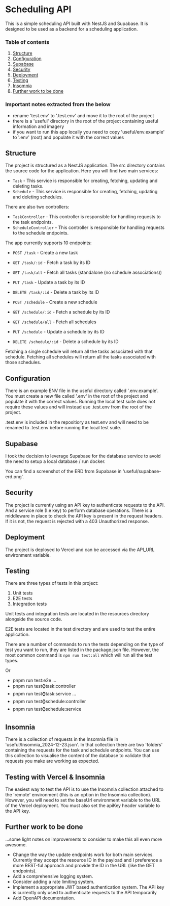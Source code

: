 # Scheduling API

This is a simple scheduling API built with NestJS and Supabase. It is designed to be used as a backend for a scheduling application.

### Table of contents

1. [Structure](#structure)
2. [Configuration](#configuration)
3. [Supabase](#supabase)
4. [Security](#security)
5. [Deployment](#deployment)
6. [Testing](#testing)
7. [Insomnia](#insomnia)
8. [Further work to be done](#further-work-to-be-done)

### Important notes extracted from the below
* rename 'test.env' to '.test.env' and move it to the root of the project
* there is a 'useful' directory in the root of the project containing useful information and imagery
* if you want to run this app locally you need to copy 'useful/env.example' to '.env' (root) and populate it with the correct values

## Structure

The project is structured as a NestJS application. The src directory contains the source code for the application. Here you will find two main services:

- `Task` - This service is responsible for creating, fetching, updating and deleting tasks.
- `Schedule` - This service is responsible for creating, fetching, updating and deleting schedules.

There are also two controllers:

- `TaskController` - This controller is responsible for handling requests to the task endpoints.
- `ScheduleController` - This controller is responsible for handling requests to the schedule endpoints.

The app currently supports 10 endpoints:

- `POST /task` - Create a new task
- `GET /task/:id` - Fetch a task by its ID
- `GET /task/all` - Fetch all tasks (standalone (no schedule associations))
- `PUT /task` - Update a task by its ID
- `DELETE /task/:id` - Delete a task by its ID

- `POST /schedule` - Create a new schedule
- `GET /schedule/:id` - Fetch a schedule by its ID
- `GET /schedule/all` - Fetch all schedules
- `PUT /schedule` - Update a schedule by its ID
- `DELETE /schedule/:id` - Delete a schedule by its ID

Fetching a single schedule will return all the tasks associated with that schedule.
Fetching all schedules will return all the tasks associated with those schedules.

## Configuration

There is an example ENV file in the useful directory called '.env.example'. You must create a new file called '.env' in the root of the project and populate it with the correct values. Running the local test suite does not require these values and will instead use .test.env from the root of the project.

.test.env is included in the repositiory as test.env and will need to be renamed to .test.env before running the local test suite.

## Supabase

I took the decision to leverage Supabase for the database service to avoid the need to setup a local database / run docker.

You can find a screenshot of the ERD from Supabase in 'useful/supabase-erd.png'.

## Security

The project is currently using an API key to authenticate requests to the API. And a service role (I.e key) to perform database operations. There is a middleware in place to check the API key is present in the request headers. If it is not, the request is rejected with a 403 Unauthorized response.

## Deployment

The project is deployed to Vercel and can be accessed via the API_URL environment variable.

## Testing

There are three types of tests in this project:

1. Unit tests
2. E2E tests
3. Integration tests

Unit tests and integration tests are located in the resources directory alongside the source code.

E2E tests are located in the test directory and are used to test the entire application.

There are a number of commands to run the tests depending on the type of test you want to run, they are listed in the package.json file. However, the most common command is `npm run test:all` which will run all the test types.

Or 

* pnpm run test:e2e
...
* pnpm run test:watch:task:controller
* pnpm run test:watch:task:service
...
* pnpm run test:watch:schedule:controller
* pnpm run test:watch:schedule:service

## Insomnia

There is a collection of requests in the Insomnia file in 'useful/Insomnia_2024-12-23.json'. In that collection there are two 'folders' containing the requests for the task and schedule endpoints. You can use this collection to visualise the content of the database to validate that requests you make are working as expected.


## Testing with Vercel & Insomnia

The easiest way to test the API is to use the Insomnia collection attached to the 'remote' environment (this is an option in the Insomnia collection). However, you will need to set the baseUrl environment variable to the URL of the Vercel deployment. You must also set the apiKey header variable to the API key.

## Further work to be done

...some light notes on improvements to consider to make this all even more awesome.

* Change the way the update endpoints work for both main services. Currently they accept the resource ID in the payload and I preference a more REST-ful approach and provide the ID in the URL (like the GET endpoints).
* Add a comprehensive logging system.
* Consider adding a rate limiting system.
* Implement a appropriate JWT based authentication system. The API key is currently only used to authenticate requests to the API temporarily
* Add OpenAPI documentation.

